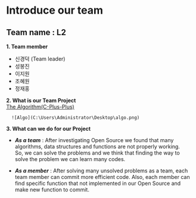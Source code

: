 # Introduce our team
## Team name : L2 <br>
**1. Team member**
   - 신경덕 (Team leader)  
   - 성봉진 
   - 이지원
   - 조혜원
   - 정재홍

**2. What is our Team Project** <br>
      [The Algorithm(C-Plus-Plus)](https://github.com/TheAlgorithms/C-Plus-Plus)
      
      ![Algo](C:\Users\Administrator\Desktop\algo.png)

**3. What can we do for our Project** <br>
- *__As a team__* : After investigating Open Source we found that many algorithms, data structures and functions are not properly working. <br>
So, we can solve the problems and we think that finding the way to solve 
the problem we can learn many codes. 

- *__As a member__* : After solving many unsolved problems as a team, each team member can commit more efficient code. Also, each member can find specific function that not implemented in our Open Source and make new function to commit. 
